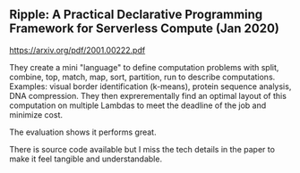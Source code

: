 ## Ripple: A Practical Declarative Programming Framework for Serverless Compute (Jan 2020)

https://arxiv.org/pdf/2001.00222.pdf

They create a mini "language" to define computation problems with split, combine, top, match, map, sort, partition, run to describe computations. Examples: visual border identification (k-means), protein sequence analysis, DNA compression. They then exprerementally find an optimal layout of this computation on multiple Lambdas to meet the deadline of the job and minimize cost.

The evaluation shows it performs great.

There is source code available but I miss the tech details in the paper to make it feel tangible and understandable.